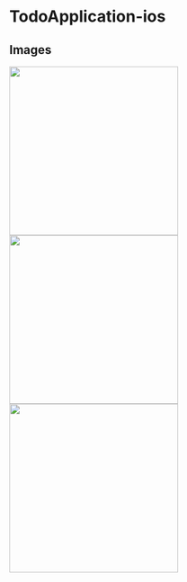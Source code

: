 # TodoApplication-ios

## Images
<img src="https://github.com/ashen99/TriangleSolver/assets/29306300/d9772ecc-7d5a-4433-9d4f-86714081fd1b" height="300">
<img src="https://github.com/ashen99/TriangleSolver/assets/29306300/4f60f1d8-4dfe-4f75-93c2-b5eaeb34a37b" height="300">
<img src="https://github.com/ashen99/TriangleSolver/assets/29306300/2ed8b48d-0718-4148-825c-821c4ac294c4" height="300">

